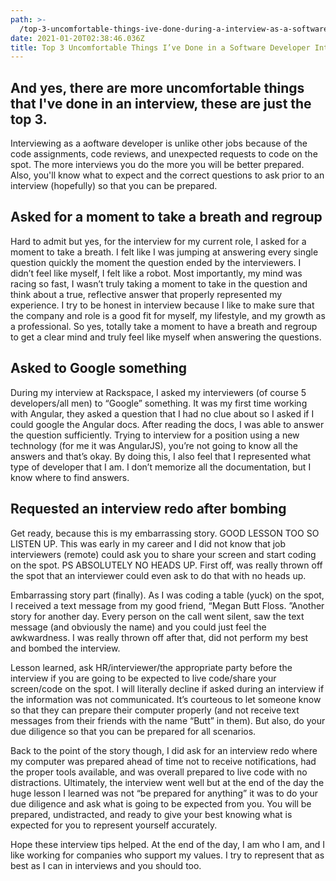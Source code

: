 ```yaml
---
path: >-
  /top-3-uncomfortable-things-ive-done-during-a-interview-as-a-software-developer
date: 2021-01-20T02:38:46.036Z
title: Top 3 Uncomfortable Things I’ve Done in a Software Developer Interview
---
```

## And yes, there are more uncomfortable things that I've done in an interview, these are just the top 3.

Interviewing as a aoftware developer is unlike other jobs because of the code assignments, code reviews, and unexpected requests to code on the spot. The more interviews you do the more you will be better prepared. Also, you'll know what to expect and the correct questions to ask prior to an interview (hopefully) so that you can be prepared.

## Asked for a moment to take a breath and regroup

Hard to admit but yes, for the interview for my current role, I asked for a moment to take a breath. I felt like I was jumping at answering every single question quickly the moment the question ended by the interviewers. I didn’t feel like myself, I felt like a robot. Most importantly, my mind was racing so fast, I wasn’t truly taking a moment to take in the question and think about a true, reflective answer that properly represented my experience. I try to be honest in interview because I like to make sure that the company and role is a good fit for myself, my lifestyle, and my growth as a professional. So yes, totally take a moment to have a breath and regroup to get a clear mind and truly feel like myself when answering the questions.

## Asked to Google something

During my interview at Rackspace, I asked my interviewers (of course 5 developers/all men) to “Google” something. It was my first time working with Angular, they asked a question that I had no clue about so I asked if I could google the Angular docs. After reading the docs, I was able to answer the question sufficiently. Trying to interview for a position using a new technology (for me it was AngularJS), you’re not going to know all the answers and that’s okay. By doing this, I also feel that I represented what type of developer that I am. I don’t memorize all the documentation, but I know where to find answers.

## Requested an interview redo after bombing

Get ready, because this is my embarrassing story. GOOD LESSON TOO SO LISTEN UP. This was early in my career and I did not know that job interviewers (remote) could ask you to share your screen and start coding on the spot. PS ABSOLUTELY NO HEADS UP. First off, was really thrown off the spot that an interviewer could even ask to do that with no heads up.

Embarrassing story part (finally). As I was coding a table (yuck) on the spot, I received a text message from my good friend, “Megan Butt Floss. ”Another story for another day. Every person on the call went silent, saw the text message (and obviously the name) and you could just feel the awkwardness. I was really thrown off after that, did not perform my best and bombed the interview.

Lesson learned, ask HR/interviewer/the appropriate party before the interview if you are going to be expected to live code/share your screen/code on the spot. I will literally decline if asked during an interview if the information was not communicated. It’s courteous to let someone know so that they can prepare their computer properly (and not receive text messages from their friends with the name “Butt” in them). But also, do your due diligence so that you can be prepared for all scenarios.

Back to the point of the story though, I did ask for an interview redo where my computer was prepared ahead of time not to receive notifications, had the proper tools available, and was overall prepared to live code with no distractions. Ultimately, the interview went well but at the end of the day the huge lesson I learned was not “be prepared for anything” it was to do your due diligence and ask what is going to be expected from you. You will be prepared, undistracted, and ready to give your best knowing what is expected for you to represent yourself accurately.

Hope these interview tips helped. At the end of the day, I am who I am, and I like working for companies who support my values. I try to represent that as best as I can in interviews and you should too.
